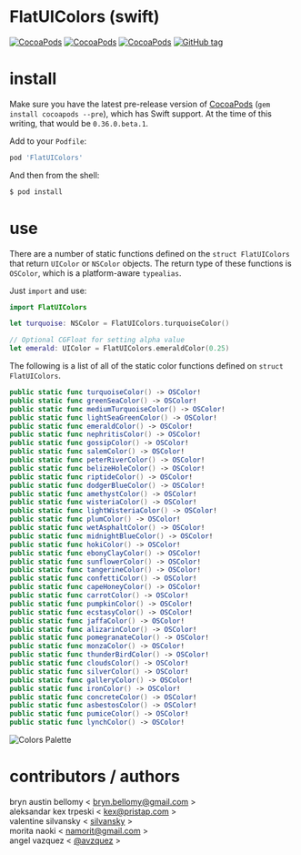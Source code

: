 
# FlatUIColors (swift)

[![CocoaPods](https://img.shields.io/cocoapods/v/FlatUIColors.svg?style=flat)](http://cocoadocs.org/docsets/FlatUIColors)
[![CocoaPods](https://img.shields.io/cocoapods/p/FlatUIColors.svg?style=flat)](http://cocoadocs.org/docsets/FlatUIColors)
[![CocoaPods](https://img.shields.io/cocoapods/l/FlatUIColors.svg?style=flat)](http://cocoadocs.org/docsets/FlatUIColors)
[![GitHub tag](https://img.shields.io/github/tag/brynbellomy/FlatUIColors.svg?style=flat)]()


# install

Make sure you have the latest pre-release version of [CocoaPods](http://cocoapods.org) (`gem install cocoapods --pre`), which has Swift support.  At the time of this writing, that would be `0.36.0.beta.1`.

Add to your `Podfile`:

```ruby
pod 'FlatUIColors'
```

And then from the shell:

```sh
$ pod install
```


# use

There are a number of static functions defined on the `struct FlatUIColors` that return
`UIColor` or `NSColor` objects.  The return type of these functions is `OSColor`, which
is a platform-aware `typealias`.

Just `import` and use:

```swift
import FlatUIColors

let turquoise: NSColor = FlatUIColors.turquoiseColor()

// Optional CGFloat for setting alpha value
let emerald: UIColor = FlatUIColors.emeraldColor(0.25)
```

The following is a list of all of the static color functions defined on `struct FlatUIColors`.

```swift
public static func turquoiseColor() -> OSColor!
public static func greenSeaColor() -> OSColor!
public static func mediumTurquoiseColor() -> OSColor! 
public static func lightSeaGreenColor() -> OSColor!
public static func emeraldColor() -> OSColor!
public static func nephritisColor() -> OSColor!
public static func gossipColor() -> OSColor!
public static func salemColor() -> OSColor!
public static func peterRiverColor() -> OSColor!
public static func belizeHoleColor() -> OSColor!
public static func riptideColor() -> OSColor!
public static func dodgerBlueColor() -> OSColor!
public static func amethystColor() -> OSColor!
public static func wisteriaColor() -> OSColor!
public static func lightWisteriaColor() -> OSColor!
public static func plumColor() -> OSColor!
public static func wetAsphaltColor() -> OSColor!
public static func midnightBlueColor() -> OSColor!
public static func hokiColor() -> OSColor!
public static func ebonyClayColor() -> OSColor!
public static func sunflowerColor() -> OSColor!
public static func tangerineColor() -> OSColor!
public static func confettiColor() -> OSColor!
public static func capeHoneyColor() -> OSColor!
public static func carrotColor() -> OSColor!
public static func pumpkinColor() -> OSColor!
public static func ecstasyColor() -> OSColor!
public static func jaffaColor() -> OSColor!
public static func alizarinColor() -> OSColor!
public static func pomegranateColor() -> OSColor!
public static func monzaColor() -> OSColor!
public static func thunderBirdColor() -> OSColor!
public static func cloudsColor() -> OSColor!
public static func silverColor() -> OSColor!
public static func galleryColor() -> OSColor!
public static func ironColor() -> OSColor!
public static func concreteColor() -> OSColor!
public static func asbestosColor() -> OSColor!
public static func pumiceColor() -> OSColor!
public static func lynchColor() -> OSColor!
```

![Colors Palette](https://github.com/avazquezpr/FlatUIColors/blob/master/ColorsPalette.png)

# contributors / authors


bryn austin bellomy < <bryn.bellomy@gmail.com> >  
aleksandar kex trpeski < <kex@pristap.com> >  
valentine silvansky < [silvansky](https://github.com/silvansky) >  
morita naoki < <namorit@gmail.com> >  
angel vazquez < [@avzquez](https://twitter.com/avzquez) >
